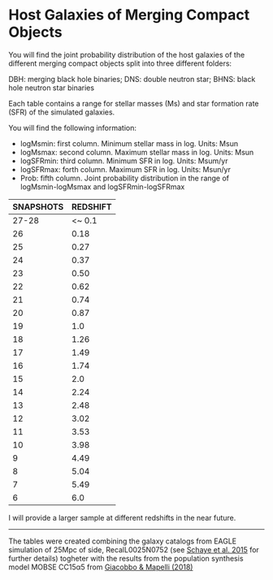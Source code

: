 # **Host Galaxies of Merging Compact Objects**

You will find the joint probability distribution of the host galaxies of the different merging compact objects split into three different folders:

DBH: merging black hole binaries; DNS: double neutron star; BHNS: black hole neutron star binaries

Each table contains a range for stellar masses (Ms) and star formation rate (SFR) of the simulated galaxies.

You will find the following information:

- logMsmin: first column. Minimum stellar mass in log. Units: Msun 
- logMsmax: second column. Maximum stellar mass in log. Units: Msun
- logSFRmin: third column. Minimum SFR in log. Units: Msum/yr 
- logSFRmax: forth column. Maximum SFR in log. Units: Msun/yr 
- Prob: fifth column. Joint probability distribution in the range of logMsmin-logMsmax and logSFRmin-logSFRmax 




| SNAPSHOTS     | REDSHIFT      |
| ------------- | ------------- |
| 27-28         | <~ 0.1        |
| 26            | 0.18          |
| 25            | 0.27          |
| 24            | 0.37          |
| 23            | 0.50          |
| 22            | 0.62          |
| 21            | 0.74          |
| 20            | 0.87          |
| 19            | 1.0           |
| 18            | 1.26          |
| 17            | 1.49          |
| 16            | 1.74          |
| 15            | 2.0           |
| 14            | 2.24          |
| 13            | 2.48          |
| 12            | 3.02          |
| 11            | 3.53          |
| 10            | 3.98          |
| 9             | 4.49          |
| 8             | 5.04          | 
| 7             | 5.49          |
| 6             | 6.0           |


I will provide a larger sample at different redshifts in the near future.


------------------
The tables were created combining the galaxy catalogs from EAGLE simulation of 25Mpc of side, RecalL0025N0752 (see [Schaye et al. 2015](http://adsabs.harvard.edu/abs/2015MNRAS.446..521S) for further details) togheter with the results from the population synthesis model MOBSE CC15α5 from [Giacobbo & Mapelli (2018)](http://adsabs.harvard.edu/abs/2018MNRAS.480.2011G)



